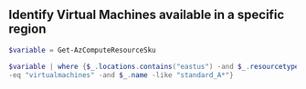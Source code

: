 ## Identify Virtual Machines available in a specific region    

```powershell
$variable = Get-AzComputeResourceSku

$variable | where {$_.locations.contains("eastus") -and $_.resourcetype ` 
-eq "virtualmachines" -and $_.name -like "standard_A*"}

```

